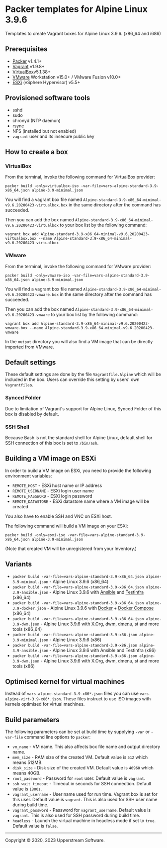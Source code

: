# Packer templates for Alpine Linux 3.9.6

Templates to create Vagrant boxes for Alpine Linux 3.9.6. (x86_64 and i686)

## Prerequisites

* [Packer][] v1.4.1+
* [Vagrant][] v1.9.8+
* [VirtualBox][]v5.1.38+
* [VMware][] Workstation v15.0+ / VMware Fusion v10.0+
* [ESXi][] (vSphere Hypervisor) v5.5+

[ESXi]: http://www.vmware.com/products/vsphere-hypervisor
        "Free VMware vSphere Hypervisor, Free Virtualization (ESXi)"
[Packer]: https://www.packer.io/ "Packer by HashiCorp"
[Vagrant]: https://www.vagrantup.com/ "Vagrant"
[VirtualBox]: https://www.virtualbox.org/ "Oracle VM VirtualBox"
[VMware]: http://www.vmware.com/ "VMware Virtualization for Desktop &amp; Server, Application, Public &amp; Hybrid Clouds"

## Provisioned software tools

* sshd
* sudo
* chronyd (NTP daemon)
* rsync
* NFS (installed but not enabled)
* `vagrant` user and its insecure public key

## How to create a box

### VirtualBox

From the terminal, invoke the following command for VirtualBox provider:

    packer build -only=virtualbox-iso -var-file=vars-alpine-standard-3.9-x86_64.json alpine-3.9-minimal.json

You will find a vagrant box file named `Alpine-standard-3.9-x86_64-minimal-v9.6.20200423-virtualbox.box`
in the same directory after the command has succeeded.

Then you can add the box named `Alpine-standard-3.9-x86_64-minimal-v9.6.20200423-virtualbox` to your box list
by the following command:

    vagrant box add Alpine-standard-3.9-x86_64-minimal-v9.6.20200423-virtualbox.box --name Alpine-standard-3.9-x86_64-minimal-v9.6.20200423-virtualbox

### VMware

From the terminal, invoke the following command for VMware provider:

    packer build -only=vmware-iso -var-file=vars-alpine-standard-3.9-x86_64.json alpine-3.9-minimal.json

You will find a vagrant box file named `Alpine-standard-3.9-x86_64-minimal-v9.6.20200423-vmware.box`
in the same directory after the command has succeeded.

Then you can add the box named `Alpine-standard-3.9-x86_64-minimal-v9.6.20200423-vmware` to your box list
by the following command:

    vagrant box add Alpine-standard-3.9-x86_64-minimal-v9.6.20200423-vmware.box --name Alpine-standard-3.9-x86_64-minimal-v9.6.20200423-vmware

In the `output` directory you will also find a VM image that can be directly imported from VMware.

## Default settings

These default settings are done by the file `Vagrantfile.Alpine` which will be included in the box.
Users can override this setting by users' own `Vagrantfile`s.

### Synced Folder

Due to limitation of Vagrant's support for Alpine Linux, Synced Folder of this box is disabled by default.

### SSH Shell

Because Bash is not the standard shell for Alpine Linux, default shell for SSH connection of this box
is set to `/bin/ash`.

## Building a VM image on ESXi

In order to build a VM image on ESXi, you need to provide the following environment variables:

* `REMOTE_HOST` - ESXi host name or IP address
* `REMOTE_USERNAME` - ESXi login user name
* `REMOTE_PASSWORD` - ESXi login password
* `REMOTE_DATASTORE` - ESXi datastore name where a VM image will be created

You also have to enable SSH and VNC on ESXi host.

The following command will build a VM image on your ESXi:

    packer build -only=esxi-iso -var-file=vars-alpine-standard-3.9-x86_64.json alpine-3.9-minimal.json

(Note that created VM will be unregistered from your Inventory.)

## Variants

* `packer build -var-file=vars-alpine-standard-3.9-x86_64.json alpine-3.9-minimal.json` - Alpine Linux 3.9.6 (x86_64)
* `packer build -var-file=vars-alpine-standard-3.9-x86_64.json alpine-3.9-ansible.json` - Alpine Linux 3.9.6 with [Ansible] and [Testinfra] (x86_64)
* `packer build -var-file=vars-alpine-standard-3.9-x86_64.json alpine-3.9-docker.json` - Alpine Linux 3.9.6 with [Docker] + [Docker Compose] (x86_64)
* `packer build -var-file=vars-alpine-standard-3.9-x86_64.json alpine-3.9-dwm.json` - Alpine Linux 3.9.6 with [X.Org], [dwm], [dmenu], [st] and more tools (x86_64)
* `packer build -var-file=vars-alpine-standard-3.9-x86.json alpine-3.9-minimal.json` - Alpine Linux 3.9.6 (x86)
* `packer build -var-file=vars-alpine-standard-3.9-x86.json alpine-3.9-ansible.json` - Alpine Linux 3.9.6 with Ansible and Testinfra (x86)
* `packer build -var-file=vars-alpine-standard-3.9-x86.json alpine-3.9-dwm.json` - Alpine Linux 3.9.6 with X.Org, dwm, dmenu, st and more tools (x86)

[Ansible]: https://www.ansible.com/ "Ansible is Simple IT Automation"
[dmenu]: http://tools.suckless.org/dmenu/ "dmenu | suckless.org tools"
[Docker]: https://www.docker.com/ "Docker - Build, Ship and Run Any App, Anywhere"
[Docker Compose]: https://docs.docker.com/compose/ "Docker Compose - Docker Documentation"
[dwm]: http://dwm.suckless.org/ "suckless.org dwm - dynamic window manager"
[st]: http://st.suckless.org/ "suckless.org st - simple terminal"
[Testinfra]: https://testinfra.readthedocs.io/en/latest/ "Testinfra test your infrastructure &mdash; testinfra 1.9.1 documentation"
[X.Org]: https://www.x.org/wiki/ "X.Org"

## Optimised kernel for virtual machines

Instead of `vars-alpine-standard-3.9-x86*.json` files you can use `vars-alpine-virt-3.9-x86*.json`.
These files instruct to use ISO images with kernels optimised for virtual machines.

## Build parameters

The following parameters can be set at build time by supplying `-var` or `-var-file` command line options to `packer`:

* `vm_name` - VM name.  This also affects box file name and output directory name.
* `mem_size` - RAM size of the created VM.  Default value is `512` which means 512MB.
* `disk_size` - Disk size of the created VM.  Default value is `40960` which means 40GB.
* `root_password` - Password for `root` user.  Default value is `vagrant`.
* `ssh_wait_timeout` - Timeout in seconds for SSH connection.  Default value is `1800s`.
* `vagrant_username` - User name used for run time.  Vagrant box is set for this user.  Default value is `vagrant`.
  This is also used for SSH user name during build time.
* `vagrant_password` - Password for `vagrant_username`.  Default value is `vagrant`.
  This is also used for SSH password during build time.
* `headless` - Launch the virtual machine in headless mode if set to `true`.  Default value is `false`.

- - -

Copyright &copy; 2020, 2023 Upperstream Software.
